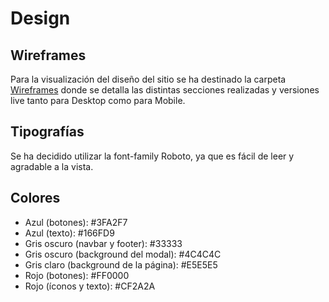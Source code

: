 # Design

## Wireframes
Para la visualización del diseño del sitio se ha destinado la carpeta [Wireframes](https://github.com/1120CDFSNCN29ARED/grupo-02/tree/main/Design/Wireframes) donde se detalla las distintas secciones realizadas y versiones live tanto para Desktop como para Mobile.

## Tipografías
Se ha decidido utilizar la font-family Roboto, ya que es fácil de leer y agradable a la vista.

## Colores
- Azul (botones): #3FA2F7
- Azul (texto): #166FD9
- Gris oscuro (navbar y footer): #33333
- Gris oscuro (background del modal): #4C4C4C
- Gris claro (background de la página): #E5E5E5
- Rojo (botones): #FF0000
- Rojo (íconos y texto): #CF2A2A